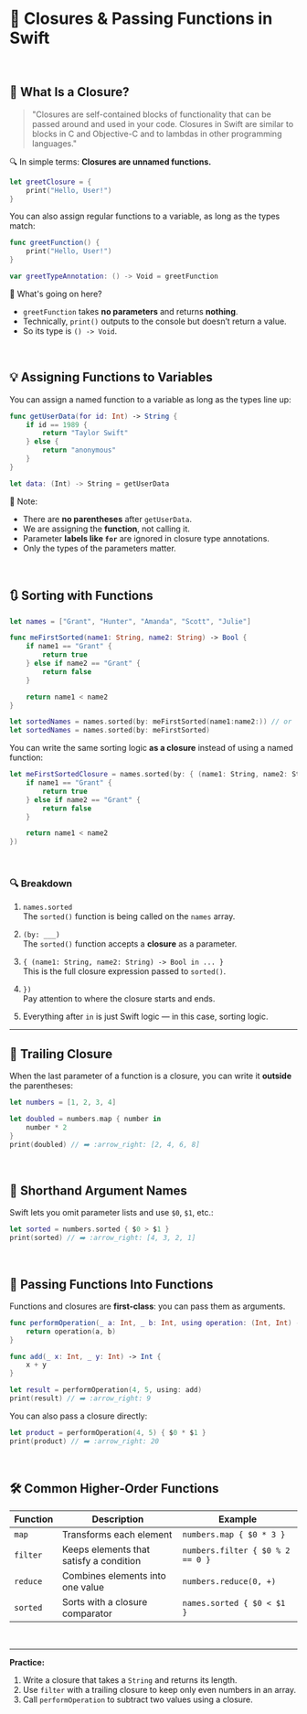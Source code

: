 # 🔗 Closures & Passing Functions in Swift  
<br/>

## 🧠 What Is a Closure?

> "Closures are self-contained blocks of functionality that can be passed around and used in your code. Closures in Swift are similar to blocks in C and Objective-C and to lambdas in other programming languages."

🔍 In simple terms: **Closures are unnamed functions.**

```swift
let greetClosure = {
    print("Hello, User!")
}
```

You can also assign regular functions to a variable, as long as the types match:

```swift
func greetFunction() {
    print("Hello, User!")
}

var greetTypeAnnotation: () -> Void = greetFunction
```

🧠 What's going on here?  
- `greetFunction` takes **no parameters** and returns **nothing**.  
- Technically, `print()` outputs to the console but doesn’t return a value.  
- So its type is `() -> Void`.

<br/>

## 💡 Assigning Functions to Variables

You can assign a named function to a variable as long as the types line up:

```swift
func getUserData(for id: Int) -> String {
    if id == 1989 {
        return "Taylor Swift"
    } else {
        return "anonymous"
    }
}

let data: (Int) -> String = getUserData
```

📝 Note:  
- There are **no parentheses** after `getUserData`.  
- We are assigning the **function**, not calling it.  
- Parameter **labels like `for`** are ignored in closure type annotations.  
- Only the types of the parameters matter.

<br/>

## 🔃 Sorting with Functions

```swift
let names = ["Grant", "Hunter", "Amanda", "Scott", "Julie"]

func meFirstSorted(name1: String, name2: String) -> Bool {
    if name1 == "Grant" {
        return true
    } else if name2 == "Grant" {
        return false
    }

    return name1 < name2
}

let sortedNames = names.sorted(by: meFirstSorted(name1:name2:)) // or
let sortedNames = names.sorted(by: meFirstSorted)
```

You can write the same sorting logic **as a closure** instead of using a named function:

```swift
let meFirstSortedClosure = names.sorted(by: { (name1: String, name2: String) -> Bool in
    if name1 == "Grant" {
        return true
    } else if name2 == "Grant" {
        return false
    }

    return name1 < name2
})
```

<br/>

### 🔍 Breakdown

1. `names.sorted`  
   The `sorted()` function is being called on the `names` array.  

2. `(by: ___)`  
   The `sorted()` function accepts a **closure** as a parameter.  

3. `{ (name1: String, name2: String) -> Bool in ... }`  
   This is the full closure expression passed to `sorted()`.  

4. `})`  
   Pay attention to where the closure starts and ends.

5. Everything after `in` is just Swift logic — in this case, sorting logic.

---





## 🔄 Trailing Closure

When the last parameter of a function is a closure, you can write it **outside** the parentheses:

```swift
let numbers = [1, 2, 3, 4]

let doubled = numbers.map { number in
    number * 2
}
print(doubled) // ➡️ :arrow_right: [2, 4, 6, 8]
```

<br/>

## 💨 Shorthand Argument Names

Swift lets you omit parameter lists and use `$0`, `$1`, etc.:

```swift
let sorted = numbers.sorted { $0 > $1 }
print(sorted) // ➡️ :arrow_right: [4, 3, 2, 1]
```

<br/>

## 🔗 Passing Functions Into Functions

Functions and closures are **first‑class**: you can pass them as arguments.

```swift
func performOperation(_ a: Int, _ b: Int, using operation: (Int, Int) -> Int) -> Int {
    return operation(a, b)
}

func add(_ x: Int, _ y: Int) -> Int {
    x + y
}

let result = performOperation(4, 5, using: add)
print(result) // ➡️ :arrow_right: 9
```

You can also pass a closure directly:

```swift
let product = performOperation(4, 5) { $0 * $1 }
print(product) // ➡️ :arrow_right: 20
```

<br/>

## 🛠️ Common Higher‑Order Functions

| Function | Description                               | Example                            |
|----------|-------------------------------------------|------------------------------------|
| `map`    | Transforms each element                  | `numbers.map { $0 * 3 }`           |
| `filter` | Keeps elements that satisfy a condition  | `numbers.filter { $0 % 2 == 0 }`   |
| `reduce` | Combines elements into one value         | `numbers.reduce(0, +)`             |
| `sorted` | Sorts with a closure comparator          | `names.sorted { $0 < $1 }`         |

<br/>

---

**Practice:**  
1. Write a closure that takes a `String` and returns its length.  
2. Use `filter` with a trailing closure to keep only even numbers in an array.  
3. Call `performOperation` to subtract two values using a closure.  
